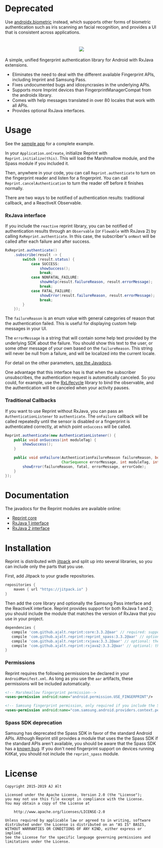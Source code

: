 # Deprecated

Use [androidx.biometric](https://developer.android.com/jetpack/androidx/releases/biometric) instead, which supports other forms of biometric authentication such as iris scanning an facial recognition, and provides a UI that is consistent across applications.

<h1 align="center">
    <img src="resources/banner.png">
</h1>

A simple, unified fingerprint authentication library for Android with
RxJava extensions.

* Eliminates the need to deal with the different available Fingerprint APIs, including Imprint and Samsung Pass.
* Fixes undocumented bugs and idiosyncrasies in the underlying APIs.
* Supports more Imprint devices than FingerprintManagerCompat from the androidx library.
* Comes with help messages translated in over 80 locales that work with all APIs.
* Provides optional RxJava interfaces.

# Usage

See the [sample app](sample/src/main/java/com/github/ajalt/reprint/MainActivity.java) for a complete example.

In your `Application.onCreate`, initialize Reprint with
`Reprint.initialize(this)`. This will load the Marshmallow module, and the
Spass module if you included it.

Then, anywhere in your code, you can call `Reprint.authenticate` to turn on
the fingerprint reader and listen for a fingerprint. You can call
`Reprint.cancelAuthentication` to turn the reader off before it finishes
normally.

There are two ways to be notified of authentication results: traditional
callback, and a ReactiveX Observable.

### RxJava interface

If you include the `reactive` reprint library, you can be notified of
authentication results through an `Observable` (or `Flowable` with RxJava 2) by
calling `RxReprint.authenticate`. In this case, the subscriber's `onNext` will
be called after each failure and after success.

```java
RxReprint.authenticate()
    .subscribe(result -> {
        switch (result.status) {
            case SUCCESS:
                showSuccess();
                break;
            case NONFATAL_FAILURE:
                showHelp(result.failureReason, result.errorMessage);
                break;
            case FATAL_FAILURE:
                showError(result.failureReason, result.errorMessage);
                break;
        }
    });
```

The `failureReason` is an enum value with general categories of reason that
the authentication failed. This is useful for displaying custom help messages in your
UI.

The `errorMessage` is a string that will contain some help text provided by
the underlying SDK about the failure. You should show this text to the user,
or some other message of your own based on the `failureReason`. This string will
never be null from a failure, and will be localized into the current locale.

For detail on the other parameters,
[see the Javadocs](https://jitpack.io/com/github/ajalt/reprint/rxjava/3.3.2/javadoc/).

One advantage that this interface has is that when the subscriber unsubscribes,
the authentication request is automatically canceled. So you could, for example,
use the [RxLifecycle](https://github.com/trello/RxLifecycle) library to bind the
observable, and the authentication will be canceled when your activity pauses.

### Traditional Callbacks

If you want to use Reprint without RxJava, you can pass an
`AuthenticationListener` to `authenticate`. The `onFailure` callback will be
called repeatedly until the sensor is disabled or a fingerprint is authenticated
correctly, at which point `onSuccess` will be called.

```java
Reprint.authenticate(new AuthenticationListener() {
    public void onSuccess(int moduleTag) {
        showSuccess();
    }

    public void onFailure(AuthenticationFailureReason failureReason, boolean fatal,
                          CharSequence errorMessage, int moduleTag, int errorCode) {
        showError(failureReason, fatal, errorMessage, errorCode);
    }
});
```

# Documentation

The javadocs for the Reprint modules are available online:

 * [Reprint core](https://jitpack.io/com/github/ajalt/reprint/core/3.3.2/javadoc/index.html?com/github/ajalt/reprint/core/Reprint.html)
 * [RxJava 1 interface](https://jitpack.io/com/github/ajalt/reprint/rxjava/3.3.2/javadoc/com/github/ajalt/reprint/rxjava/RxReprint.html)
 * [RxJava 2 interface](https://jitpack.io/com/github/ajalt/reprint/rxjava2/3.3.2/javadoc/com/github/ajalt/reprint/rxjava2/RxReprint.html)

# Installation

Reprint is distributed with [jitpack](https://jitpack.io/#ajalt/reprint) and split up into
several libraries, so you can include only the parts that you use.

First, add Jitpack to your gradle repositories.

```groovy
repositories {
    maven { url "https://jitpack.io" }
}
```

Then add the core library and optionally the Samsung Pass interface and the
ReactiveX interface. Reprint provides support for both RxJava 1 and 2; you should
include the module that matches the version of RxJava that you use in your project.

```groovy
dependencies {
   compile 'com.github.ajalt.reprint:core:3.3.2@aar' // required: supports marshmallow devices
   compile 'com.github.ajalt.reprint:reprint_spass:3.3.2@aar' // optional: deprecated support for pre-marshmallow Samsung devices
   compile 'com.github.ajalt.reprint:rxjava:3.3.2@aar' // optional: the RxJava 1 interface
   compile 'com.github.ajalt.reprint:rxjava2:3.3.2@aar' // optional: the RxJava 2 interface
}
```

### Permissions

Reprint requires the following permissions be declared in your
`AndroidManifest.xml`. As long as you use the `aar` artifacts, these permissions
will be included automatically.

```xml
<!-- Marshmallow fingerprint permission-->
<uses-permission android:name="android.permission.USE_FINGERPRINT"/>

<!-- Samsung fingerprint permission, only required if you include the Spass module -->
<uses-permission android:name="com.samsung.android.providers.context.permission.WRITE_USE_APP_FEATURE_SURVEY"/>
```

### Spass SDK deprecation

Samsung has deprecated the Spass SDK in favor of the standard Android APIs. Although Reprint still provides
a module that uses the the Spass SDK if the standard APIs aren't available, you should be aware that the Spass
SDK has a [known bug](https://github.com/ajalt/reprint/issues/6). If you don't need fingerprint support on
devices running KitKat, you should not include the `reprint_spass` module.

# License

    Copyright 2015-2019 AJ Alt

    Licensed under the Apache License, Version 2.0 (the "License");
    you may not use this file except in compliance with the License.
    You may obtain a copy of the License at

        http://www.apache.org/licenses/LICENSE-2.0

    Unless required by applicable law or agreed to in writing, software
    distributed under the License is distributed on an "AS IS" BASIS,
    WITHOUT WARRANTIES OR CONDITIONS OF ANY KIND, either express or implied.
    See the License for the specific language governing permissions and
    limitations under the License.
